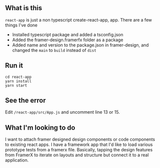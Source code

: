 ## What is this
`react-app` is just a non typescript create-react-app, app. There are a few things I've done
- Installed typescript package and added a tsconfig.json
- Added the framer-design.framerfx folder as a package
- Added name and version to the package.json in framer-design, and changed the `main` to `build` instead of `dist`

## Run it

```
cd react-app
yarn install
yarn start
```

## See the error

Edit `/react-app/src/App.js` and uncomment line 13 or 15.

## What I'm looking to do

I want to attach framer designed design components or code components to existing react apps. I have a framework app that I'd like to load various prototype tests from a framerx file. Basically, tapping the design features from FramerX to iterate on layouts and structure but connect it to a real application.